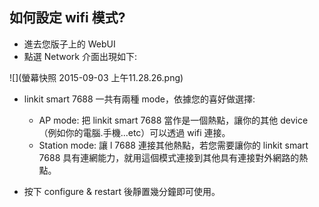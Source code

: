 ## 如何設定 wifi 模式?

* 進去您版子上的 WebUI
* 點選 Network 介面出現如下:

![](螢幕快照 2015-09-03 上午11.28.26.png)

* linkit smart 7688 一共有兩種 mode，依據您的喜好做選擇:
    * AP mode: 把 linkit smart 7688 當作是一個熱點，讓你的其他 device （例如你的電腦.手機...etc）可以透過 wifi 連接。
    * Station mode: 讓 l 7688 連接其他熱點，若您需要讓你的 linkit smart 7688 具有連網能力，就用這個模式連接到其他具有連接對外網路的熱點。
    
* 按下 configure & restart 後靜置幾分鐘即可使用。
